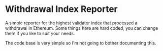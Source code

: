 # Withdrawal Index Reporter
A simple reporter for the highest validator index that processed a withdrawal in Ethereum.  Some things here are hard coded, you can change them if you like to suit your needs.

The code base is very simple so I'm not going to bother documenting this.
